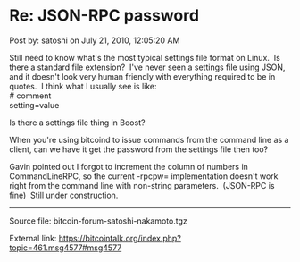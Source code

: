 # Re: JSON-RPC password

Post by: satoshi on July 21, 2010, 12:05:20 AM

Still need to know what's the most typical settings file format on Linux. &nbsp;Is there a standard file extension? &nbsp;I've never seen a settings file using JSON, and it doesn't look very human friendly with everything required to be in quotes. &nbsp;I think what I usually see is like:<br>
\# comment<br>
setting=value

Is there a settings file thing in Boost?

When you're using bitcoind to issue commands from the command line as a client, can we have it get the password from the settings file then too?

Gavin pointed out I forgot to increment the column of numbers in CommandLineRPC, so the current -rpcpw= implementation doesn't work right from the command line with non-string parameters. &nbsp;(JSON-RPC is fine) &nbsp;Still under construction.

---

Source file: bitcoin-forum-satoshi-nakamoto.tgz

External link: https://bitcointalk.org/index.php?topic=461.msg4577#msg4577
